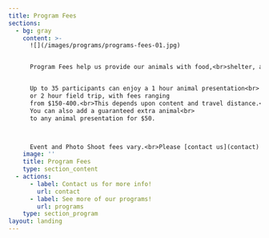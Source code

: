 ```yaml
---
title: Program Fees
sections:
  - bg: gray
    content: >-
      ![](/images/programs/programs-fees-01.jpg)


      Program Fees help us provide our animals with food,<br>shelter, and quality care!


      Up to 35 participants can enjoy a 1 hour animal presentation<br>
      or 2 hour field trip, with fees ranging
      from $150-400.<br>This depends upon content and travel distance.<br>
      You can also add a guaranteed extra animal<br>
      to any animal presentation for $50.



      Event and Photo Shoot fees vary.<br>Please [contact us](contact) to discuss desired content and precise fees.
    image: ''
    title: Program Fees
    type: section_content
  - actions:
      - label: Contact us for more info!
        url: contact
      - label: See more of our programs!
        url: programs
    type: section_program
layout: landing
---
```


